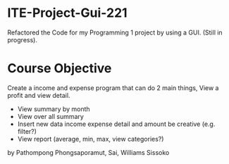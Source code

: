# ITE-Project-Gui-221

Refactored the Code for my Programming 1 project by using a GUI. (Still in progress).


# Course Objective

Create a income and expense program that can do 2 main things, View a profit and view detail.

  -  View summary by month
  -  View over all summary
  -  Insert new data income expense detail and amount be creative (e.g. filter?)
  -  View report (average, min, max, view categories?)

by Pathompong Phongsaporamut, Sai, Williams Sissoko
